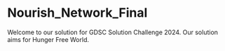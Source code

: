 # Nourish_Network_Final
Welcome to our solution for GDSC Solution Challenge 2024.
Our solution aims for Hunger Free World.
